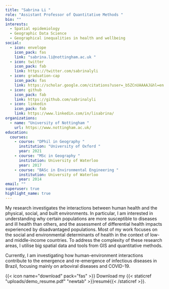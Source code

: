 ```yaml
---
title: "Sabrina Li "
role: "Assistant Professor of Quantitative Methods "
bio: ""
interests:
  - Spatial epidemiology
  - Geographic Data Science
  - Geographical inequalities in health and wellbeing
social:
  - icon: envelope
    icon_pack: fas
    link: "sabrina.li@nottingham.ac.uk "
  - icon: twitter
    icon_pack: fab
    link: https://twitter.com/sabrinalyli
  - icon: graduation-cap
    icon_pack: fas
    link: https://scholar.google.com/citations?user=_b5ZCnUAAAAJ&hl=en
  - icon: github
    icon_pack: fab
    link: https://github.com/sabrinalyli
  - icon: linkedin
    icon_pack: fab
    link: https://www.linkedin.com/in/lisabrina/
organizations:
  - name: "University of Nottingham "
    url: https://www.nottingham.ac.uk/
education:
  courses:
    - course: "DPhil in Geography "
      institution: "University of Oxford "
      year: 2021
    - course: "MSc in Geography "
      institution: University of Waterloo
      year: 2017
    - course: "BASc in Environmental Engineering "
      institution: University of Waterloo
      year: 2014
email: ""
superuser: true
highlight_name: true
---
```

My research investigates the interactions between human health and the physical, social, and built environments. In particular, I am interested in understanding why certain populations are more susceptible to diseases and ill health than others, and the assessment of differential health impacts experienced by disadvantaged populations. Most of my work focuses on the social and environmental determinants of health in the context of low- and middle-income countries. To address the complexity of these research areas, I utilise big spatial data and tools from GIS and quantitative methods.

Currently, I am investigating how human-environment interactions contribute to the emergence and re-emergence of infectious diseases in Brazil, focusing mainly on arboviral diseases and COVID-19.

{{< icon name="download" pack="fas" >}} Download my {{< staticref "uploads/demo_resume.pdf" "newtab" >}}resumé{{< /staticref >}}.